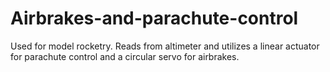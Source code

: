 # Airbrakes-and-parachute-control
Used for model rocketry. Reads from altimeter and utilizes a linear actuator for parachute control and a circular servo for airbrakes.
